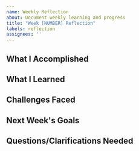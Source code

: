```yaml
---
name: Weekly Reflection
about: Document weekly learning and progress
title: "Week [NUMBER] Reflection"
labels: reflection
assignees: ''
---
```


## What I Accomplished
<!-- List your key accomplishments this week -->

## What I Learned
<!-- Describe new concepts, technologies, or techniques you learned -->

## Challenges Faced
<!-- Discuss challenges and how you addressed them -->

## Next Week's Goals
<!-- What do you plan to accomplish next week? -->

## Questions/Clarifications Needed
<!-- Any questions you need answered? -->
